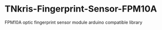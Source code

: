 # TNkris-Fingerprint-Sensor-FPM10A
FPM10A optic fingerprint sensor module arduino compatible library
